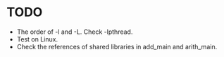 # TODO
- The order of -l and -L. Check -lpthread. 
- Test on Linux.
- Check the references of shared libraries in add_main and arith_main.
